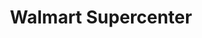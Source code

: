 ---
title: "Walmart Supercenter"
url: /birmingham/walmart-supercenter-hackworth-road/
shop: supermarket
---